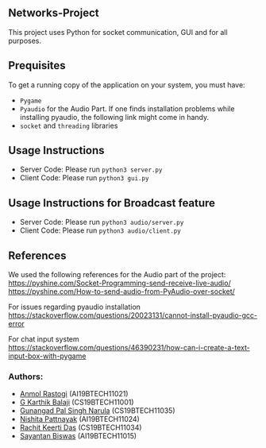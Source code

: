 ## Networks-Project

This project uses Python for socket communication, GUI and for all purposes. 

## Prequisites 

To get a running copy of the application on your system, you must have:

- `Pygame`
- `Pyaudio` for the Audio Part. If one finds installation problems while installing pyaudio, the following link might come in handy.
- `socket` and `threading` libraries

## Usage Instructions
- Server Code:
Please run `python3 server.py`
- Client Code:
Please run `python3 gui.py`
## Usage Instructions for Broadcast feature
- Server Code:
Please run `python3 audio/server.py`
- Client Code:
Please run `python3 audio/client.py`

## References
We used the following references for the Audio part of the project:  
https://pyshine.com/Socket-Programming-send-receive-live-audio/
https://pyshine.com/How-to-send-audio-from-PyAudio-over-socket/

For issues regarding pyaudio installation  
https://stackoverflow.com/questions/20023131/cannot-install-pyaudio-gcc-error

For chat input system  
https://stackoverflow.com/questions/46390231/how-can-i-create-a-text-input-box-with-pygame

### Authors: 

- [Anmol Rastogi](https://github.com/Anmol42) (AI19BTECH11021)
- [G Karthik Balaji](https://github.com/dark-trojan) (CS19BTECH11001)
- [Gunangad Pal Singh Narula](https://github.com/Angad11121) (CS19BTECH11035)
- [Nishita Pattnayak](https://github.com/nishita-09) (AI19BTECH11024)
- [Rachit Keerti Das](https://github.com/RachitKeertiDas) (CS19BTECH11034)
- [Sayantan Biswas](https://github.com/sayantan0013) (AI19BTECH11015)
